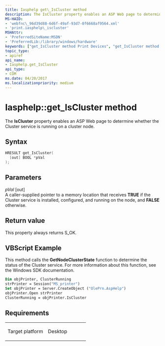 ```yaml
---
title: Iasphelp get\_IsCluster method
description: The IsCluster property enables an ASP Web page to determine whether the Cluster service is running on a cluster node.
MS-HAID:
- 'webfnc\_96d39d88-6d6f-49af-93d7-0f6668af9564.xml'
- 'print.iasphelp\_iscluster'
MSHAttr:
- 'PreferredSiteName:MSDN'
- 'PreferredLib:/library/windows/hardware'
keywords: ["get_IsCluster method Print Devices", "get_IsCluster method Print Devices , Iasphelp interface", "Iasphelp interface Print Devices , get_IsCluster method"]
topic_type:
- apiref
api_name:
- Iasphelp.get_IsCluster
api_type:
- COM
ms.date: 04/20/2017
ms.localizationpriority: medium
---
```


# Iasphelp::get\_IsCluster method

The **IsCluster** property enables an ASP Web page to determine whether the Cluster service is running on a cluster node.

Syntax
------

```cpp
HRESULT get_IsCluster(
  [out] BOOL *pVal
);
```

Parameters
----------

*pVal* \[out\]  
A caller-supplied pointer to a memory location that receives **TRUE** if the Cluster service is installed, configured, and running on the node, and **FALSE** otherwise.

Return value
------------

This property always returns S\_OK.

## VBScript Example

This method calls the **GetNodeClusterState** function to determine the status of the Cluster service. For more information about this function, see the Windows SDK documentation.

```vb
Dim objPrinter, ClusterRunning
strPrinter = Session("MS_printer")
Set objPrinter = Server.CreateObject ("OlePrn.AspHelp")
objPrinter.Open strPrinter
ClusterRunning = objPrinter.IsCluster
```

Requirements
------------

<table>
<colgroup>
<col width="50%" />
<col width="50%" />
</colgroup>
<tbody>
<tr class="odd">
<td><p>Target platform</p></td>
<td>Desktop</td>
</tr>
</tbody>
</table>

